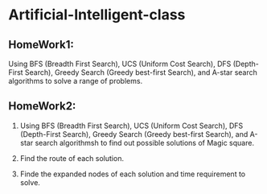 # Artificial-Intelligent-class

## HomeWork1:
Using BFS (Breadth First Search), UCS (Uniform Cost Search), DFS (Depth-First Search), Greedy Search (Greedy best-first Search), and A-star search algorithms to solve a range of problems.

## HomeWork2:
1. Using BFS (Breadth First Search), UCS (Uniform Cost Search), DFS (Depth-First Search), Greedy Search (Greedy best-first Search), and A-star search algorithmsh to find out possible solutions of Magic square.

2. Find the route of each solution.

3. Finde the expanded nodes of each solution and time requirement to solve.
